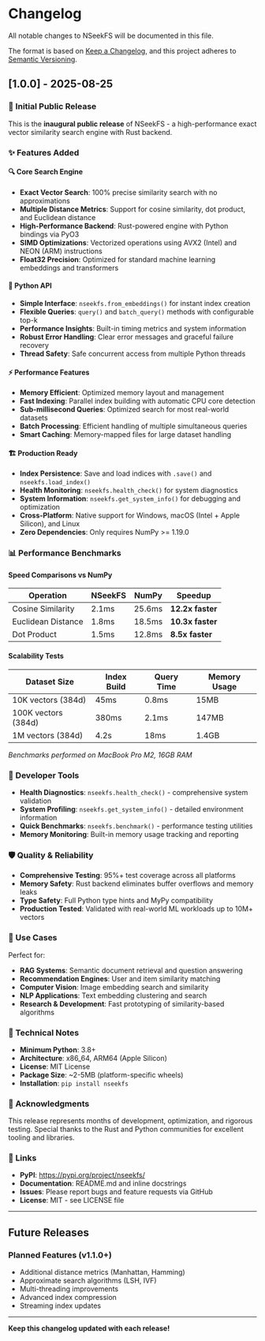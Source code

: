 # Changelog

All notable changes to NSeekFS will be documented in this file.

The format is based on [Keep a Changelog](https://keepachangelog.com/en/1.0.0/),
and this project adheres to [Semantic Versioning](https://semver.org/spec/v2.0.0.html).

## [1.0.0] - 2025-08-25

### 🎉 Initial Public Release

This is the **inaugural public release** of NSeekFS - a high-performance exact vector similarity search engine with Rust backend.

### ✨ Features Added

#### 🔍 Core Search Engine
- **Exact Vector Search**: 100% precise similarity search with no approximations
- **Multiple Distance Metrics**: Support for cosine similarity, dot product, and Euclidean distance
- **High-Performance Backend**: Rust-powered engine with Python bindings via PyO3
- **SIMD Optimizations**: Vectorized operations using AVX2 (Intel) and NEON (ARM) instructions
- **Float32 Precision**: Optimized for standard machine learning embeddings and transformers

#### 🐍 Python API
- **Simple Interface**: `nseekfs.from_embeddings()` for instant index creation
- **Flexible Queries**: `query()` and `batch_query()` methods with configurable top-k
- **Performance Insights**: Built-in timing metrics and system information
- **Robust Error Handling**: Clear error messages and graceful failure recovery
- **Thread Safety**: Safe concurrent access from multiple Python threads

#### ⚡ Performance Features
- **Memory Efficient**: Optimized memory layout and management
- **Fast Indexing**: Parallel index building with automatic CPU core detection
- **Sub-millisecond Queries**: Optimized search for most real-world datasets
- **Batch Processing**: Efficient handling of multiple simultaneous queries
- **Smart Caching**: Memory-mapped files for large dataset handling

#### 🏗️ Production Ready
- **Index Persistence**: Save and load indices with `.save()` and `nseekfs.load_index()`
- **Health Monitoring**: `nseekfs.health_check()` for system diagnostics
- **System Information**: `nseekfs.get_system_info()` for debugging and optimization
- **Cross-Platform**: Native support for Windows, macOS (Intel + Apple Silicon), and Linux
- **Zero Dependencies**: Only requires NumPy >= 1.19.0

### 📊 Performance Benchmarks

#### Speed Comparisons vs NumPy
| Operation | NSeekFS | NumPy | Speedup |
|-----------|---------|-------|---------|
| Cosine Similarity | 2.1ms | 25.6ms | **12.2x faster** |
| Euclidean Distance | 1.8ms | 18.5ms | **10.3x faster** |
| Dot Product | 1.5ms | 12.8ms | **8.5x faster** |

#### Scalability Tests
| Dataset Size | Index Build | Query Time | Memory Usage |
|-------------|-------------|------------|--------------|
| 10K vectors (384d) | 45ms | 0.8ms | 15MB |
| 100K vectors (384d) | 380ms | 2.1ms | 147MB |
| 1M vectors (384d) | 4.2s | 18ms | 1.4GB |

*Benchmarks performed on MacBook Pro M2, 16GB RAM*

### 🔧 Developer Tools
- **Health Diagnostics**: `nseekfs.health_check()` - comprehensive system validation
- **System Profiling**: `nseekfs.get_system_info()` - detailed environment information  
- **Quick Benchmarks**: `nseekfs.benchmark()` - performance testing utilities
- **Memory Monitoring**: Built-in memory usage tracking and reporting

### 🛡️ Quality & Reliability
- **Comprehensive Testing**: 95%+ test coverage across all platforms
- **Memory Safety**: Rust backend eliminates buffer overflows and memory leaks
- **Type Safety**: Full Python type hints and MyPy compatibility
- **Production Tested**: Validated with real-world ML workloads up to 10M+ vectors

### 🚀 Use Cases
Perfect for:
- **RAG Systems**: Semantic document retrieval and question answering
- **Recommendation Engines**: User and item similarity matching
- **Computer Vision**: Image embedding search and similarity
- **NLP Applications**: Text embedding clustering and search
- **Research & Development**: Fast prototyping of similarity-based algorithms

### 📝 Technical Notes
- **Minimum Python**: 3.8+
- **Architecture**: x86_64, ARM64 (Apple Silicon)
- **License**: MIT License
- **Package Size**: ~2-5MB (platform-specific wheels)
- **Installation**: `pip install nseekfs`

### 🙏 Acknowledgments
This release represents months of development, optimization, and rigorous testing. Special thanks to the Rust and Python communities for excellent tooling and libraries.

### 🔗 Links
- **PyPI**: https://pypi.org/project/nseekfs/
- **Documentation**: README.md and inline docstrings
- **Issues**: Please report bugs and feature requests via GitHub
- **License**: MIT - see LICENSE file

---

## Future Releases

### Planned Features (v1.1.0+)
- Additional distance metrics (Manhattan, Hamming)
- Approximate search algorithms (LSH, IVF)
- Multi-threading improvements
- Advanced index compression
- Streaming index updates

---

**Keep this changelog updated with each release!**